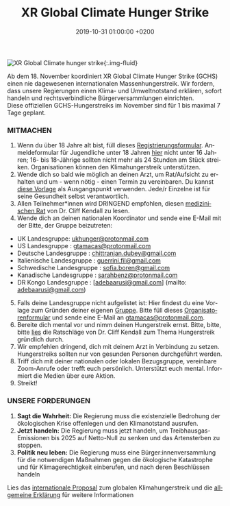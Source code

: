﻿---
layout: page-small-width
lang: de
title: "XR Global Climate Hunger Strike"
slug: global-hunger-strike
date: 2019-10-31 01:00:00 +0200
categories:
  - blog
published: true
image: /assets/img/blog/2019/10/31/hunger-skull-cropped.jpg
header-class: "bg-black text-light-gray"
banner: 
---
![XR Global Climate hunger strike](/assets/img/blog/2019/10/31/hunger-skull-cropped.jpg "XR Global Climate hunger strike"){:.img-fluid}

Ab dem 18. November koordiniert XR Global Climate Hunger Strike (GCHS) einen nie dagewesenen internationalen Massenhungerstreik. Wir fordern, dass unsere Regierungen einen Klima- und Umweltnotstand erklären, sofort handeln und rechtsverbindliche Bürgerversammlungen einrichten.  
Diese offiziellen GCHS-Hungerstreiks im November sind für 1 bis maximal 7 Tage geplant.  
    
  
### MITMACHEN  
1. Wenn du über 18 Jahre alt bist, füll dieses [Registrierungsformular](https://forms.gle/Yh3AwZUQ75rvfbrM9). Anmeldeformular für Jugendliche unter 18 Jahren [hier](https://forms.gle/6ypcphgS8bYCdXHH9) nicht unter 16 Jahren; 16- bis 18-Jährige sollten nicht mehr als 24 Stunden am Stück streiken. Organisationen können den Klimahungerstreik unterstützen.  
2. Wende dich so bald wie möglich an deinen Arzt, um Rat/Aufsicht zu erhalten und um - wenn nötig - einen Termin zu vereinbaren. Du kannst [diese Vorlage](https://docs.google.com/document/d/104cWatmyhLDdXVHn09F-SGP2OCDjOXry4kE9Ywvawjk) als Ausgangspunkt verwenden. Jede/r Einzelne ist für seine Gesundheit selbst verantwortlich.  
3. Allen Teilnehmer*innen wird DRINGEND empfohlen, diesen [medizinischen Rat](https://docs.google.com/document/d/1UTYeviqgyjuJEUxq8oFbxzM7VobdjUbPmUJMpOf8qWs/edit) von Dr. Cliff Kendall zu lesen.  
4. Wende dich an deinen nationalen Koordinator und sende eine E-Mail mit der Bitte, der Gruppe beizutreten:  
- UK Landesgruppe: [ukhunger@protonmail.com](ukhunger@protonmail.com)  
- US Landesgruppe : [gtamacas@protonmail.com](gtamacas@protonmail.com)  
- Deutsche Landesgruppe : [chittranjan.dubey@gmail.com](chittranjan.dubey@gmail.com)  
- Italienische Landesgruppe  : [guerrini.fil@gmail.com](guerrini.fil@gmail.com)  
- Schwedische Landesgruppe : [sofia.boren@gmail.com](sofia.boren@gmail.com)  
- Kanadische Landesgruppe : [sarahbenz@protonmail.com](sarahbenz@protonmail.com)  
- DR Kongo Landesgruppe : [adebaarusi@gmail.com] (mailto: adebaarusi@gmail.com)  
5. Falls deine Landesgruppe nicht aufgelistet ist: Hier findest du eine Vorlage zum Gründen deiner eigenen [Gruppe](https://drive.google.com/open?id=1p9UghomgdqRsRqXoojIGnU4UNB2GEIw7r9hBOhKBzbo). Bitte füll dieses [Organisatorenformular](https://forms.gle/PUnnT6Xya7Y9A6RGA) und sende eine E-Mail an [gtamacas@protonmail.com](gtamacas@protonmail.com).  
6. Bereite dich mental vor und nimm deinen Hungerstreik ernst. Bitte, bitte, bitte [lies](https://drive.google.com/open?id=1UTYeviqgyjuJEUxq8oFbxzM7VobdjUbPmUJMpOf8qWs) die Ratschläge von Dr. Cliff Kendall zum Thema Hungerstreik gründlich durch.  
7. Wir empfehlen dringend, dich mit deinem Arzt in Verbindung zu setzen. Hungerstreiks sollten nur von gesunden Personen durchgeführt werden.  
8. Triff dich mit deiner nationalen oder lokalen Bezugsgruppe, vereinbare Zoom-Anrufe oder trefft euch persönlich. Unterstützt euch mental. Informiert die Medien über eure Aktion.  
9. Streikt!  
    
  
### UNSERE FORDERUNGEN  
1. **Sagt die Wahrheit:** Die Regierung muss die existenzielle Bedrohung der ökologischen Krise offenlegen und den Klimanotstand ausrufen.  
2. **Jetzt handeln:** Die Regierung muss jetzt handeln, um Treibhausgas-Emissionen bis 2025 auf Netto-Null zu senken und das Artensterben zu stoppen.  
3. **Politik neu leben:** Die Regierung muss eine Bürger:innenversammlung für die notwendigen Maßnahmen gegen die ökologische Katastrophe und für Klimagerechtigkeit einberufen, und nach deren Beschlüssen handeln  
  
    
  
Lies das [internationale Proposal](https://docs.google.com/document/d/1mdpTOLHqxzvu_lf5c4s4oQaXkM9c8hYqA_ENQJh-qVU) zum globalen Klimahungerstreik und die [allgemeine Erklärung](https://docs.google.com/document/d/1OLCmViW8HZEhQ2mI9l68IglGUATM70qWmsjt1WIHr-s) für weitere Informationen
